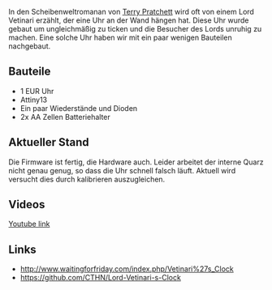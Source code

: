 In den Scheibenweltromanan von [Terry Pratchett](/http://www.terrypratchett.co.uk/) wird oft von einem Lord Vetinari erzählt, der eine Uhr an der Wand hängen hat. Diese Uhr wurde gebaut um ungleichmäßig zu ticken und die Besucher des Lords unruhig zu machen. Eine solche Uhr haben wir mit ein paar wenigen Bauteilen nachgebaut.

## Bauteile

* 1 EUR Uhr
* Attiny13
* Ein paar Wiederstände und Dioden
* 2x AA Zellen Batteriehalter

## Aktueller Stand

Die Firmware ist fertig, die Hardware auch. Leider arbeitet der interne Quarz nicht genau genug, so dass die Uhr schnell falsch läuft. Aktuell wird versucht dies durch kalibrieren auszugleichen.

## Videos
[Youtube link](http://www.youtube.com/watch?v=DUfw8ubQcUA )

## Links

* http://www.waitingforfriday.com/index.php/Vetinari%27s_Clock
* https://github.com/CTHN/Lord-Vetinari-s-Clock

